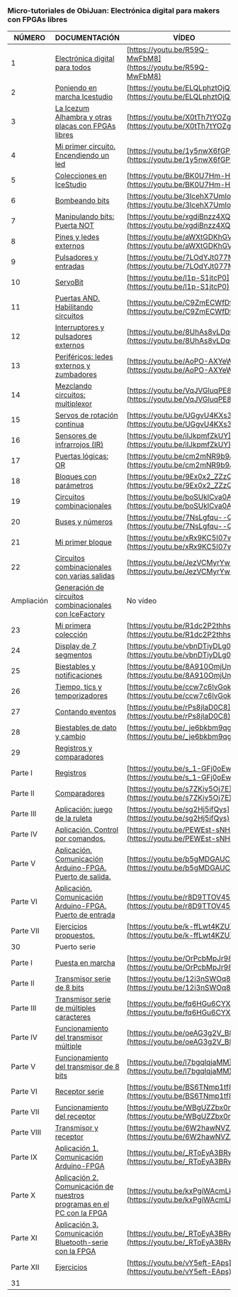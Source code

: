 ### Micro-tutoriales de ObiJuan: **Electrónica digital para makers con FPGAs libres**

 NÚMERO | DOCUMENTACIÓN  | VÍDEO
--|--|--
 1 | [Electrónica digital para todos](https://github.com/Obijuan/digital-electronics-with-open-FPGAs-tutorial/wiki/Video-1:-Electr%C3%B3nica-digital-para-todos)  | [https://youtu.be/R59Q-MwFbM8](https://youtu.be/R59Q-MwFbM8)
 2 | [Poniendo en marcha Icestudio](https://github.com/Obijuan/digital-electronics-with-open-FPGAs-tutorial/wiki/V%C3%ADdeo-2:-%C2%A1Poniendo-en-marcha-Icestudio)  | [https://youtu.be/ELQLphztOjQ](https://youtu.be/ELQLphztOjQ)
 3 |[La Icezum Alhambra y otras placas con FPGAs libres](https://github.com/Obijuan/digital-electronics-with-open-FPGAs-tutorial/wiki/V%C3%ADdeo-3:-La-Icezum-Alhambra-y-otras-placas-con-FPGAs-libres)  |  [https://youtu.be/X0tTh7tYOZg](https://youtu.be/X0tTh7tYOZg)
 4 | [Mi primer circuito. Encendiendo un led](https://github.com/Obijuan/digital-electronics-with-open-FPGAs-tutorial/wiki/V%C3%ADdeo-4:-Mi-primer-circuito.-Encendiendo-un-led) | [https://youtu.be/1y5nwX6fGP4](https://youtu.be/1y5nwX6fGP4)
 5 | [Colecciones en IceStudio](https://github.com/Obijuan/digital-electronics-with-open-FPGAs-tutorial/wiki/Video-5:-Colecciones-en-Icestudio) | [https://youtu.be/BK0U7Hm-HII](https://youtu.be/BK0U7Hm-HII)
 6 | [Bombeando bits](https://github.com/Obijuan/digital-electronics-with-open-FPGAs-tutorial/wiki/V%C3%ADdeo-6:-Bombeando-bits) |  [https://youtu.be/3IcehX7UmIo](https://youtu.be/3IcehX7UmIo)
 7 | [Manipulando bits: Puerta NOT](https://github.com/Obijuan/digital-electronics-with-open-FPGAs-tutorial/wiki/V%C3%ADdeo-7:-Manipulando-bits.-Puerta-NOT) | [https://youtu.be/xgdiBnzz4XQ](https://youtu.be/xgdiBnzz4XQ)
 8 | [Pines y ledes externos](https://github.com/Obijuan/digital-electronics-with-open-FPGAs-tutorial/wiki/Video-8:-Pines-y-LEDs-externos) | [https://youtu.be/aWXtGDKhGVk](https://youtu.be/aWXtGDKhGVk)
 9 | [Pulsadores y entradas](https://github.com/Obijuan/digital-electronics-with-open-FPGAs-tutorial/wiki/Video-9:-Pulsadores-y-entradas) | [https://youtu.be/7LOdYJt077M](https://youtu.be/7LOdYJt077M)
 10 | [ServoBit](https://github.com/Obijuan/digital-electronics-with-open-FPGAs-tutorial/wiki/V%C3%ADdeo-10:-ServoBit) | [https://youtu.be/l1p-S1jtcP0](https://youtu.be/l1p-S1jtcP0)
 11 | [Puertas AND. Habilitando circuitos](https://github.com/Obijuan/digital-electronics-with-open-FPGAs-tutorial/wiki/V%C3%ADdeo-11:-Puerta-AND.-Habilitando-circuitos) | [https://youtu.be/C9ZmECWfDfQ](https://youtu.be/C9ZmECWfDfQ)
 12 | [Interruptores y pulsadores externos](https://github.com/Obijuan/digital-electronics-with-open-FPGAs-tutorial/wiki/Video-12:-Interruptores-y-pulsadores-externos) | [https://youtu.be/8UhAs8vLDq0](https://youtu.be/8UhAs8vLDq0)
 13 | [Periféricos: ledes externos y zumbadores](https://github.com/Obijuan/digital-electronics-with-open-FPGAs-tutorial/wiki/VIDEO-13:-Perif%C3%A9ricos:-Leds-externos-y-zumbadores) | [https://youtu.be/AoPO-AXYeWk](https://youtu.be/AoPO-AXYeWk)
 14 | [Mezclando circuitos: multiplexor](https://github.com/Obijuan/digital-electronics-with-open-FPGAs-tutorial/wiki/VIDEO-14:-Mezclando-circuitos:-Multiplexor) | [https://youtu.be/VqJVGluqPE8](https://youtu.be/VqJVGluqPE8)
 15 | [Servos de rotación continua](https://github.com/Obijuan/digital-electronics-with-open-FPGAs-tutorial/wiki/VIDEO-15:-Servos-de-rotaci%C3%B3n-continua) | [https://youtu.be/UGgvU4KXs3Q](https://youtu.be/UGgvU4KXs3Q)
 16 | [Sensores de infrarrojos (IR)](https://github.com/Obijuan/digital-electronics-with-open-FPGAs-tutorial/wiki/VIDEO-16:-Sensores-de-Infrarrojos-(IR)) | [https://youtu.be/iIJkpmfZkUY](https://youtu.be/iIJkpmfZkUY)
 17 | [Puertas lógicas: OR](https://github.com/Obijuan/digital-electronics-with-open-FPGAs-tutorial/wiki/VIDEO-17:-Puertas-l%C3%B3gicas:-OR) | [https://youtu.be/cm2mNR9b9Jc](https://youtu.be/cm2mNR9b9Jc)
 18 | [Bloques con parámetros](https://github.com/Obijuan/digital-electronics-with-open-FPGAs-tutorial/wiki/V%C3%ADdeo-18:-Bloques-con-par%C3%A1metros) | [https://youtu.be/9Ex0x2_ZZzQ](https://youtu.be/9Ex0x2_ZZzQ)
 19 | [Circuitos combinacionales](https://github.com/Obijuan/digital-electronics-with-open-FPGAs-tutorial/wiki/V%C3%ADdeo-19:-Circuitos-combinacionales) | [https://youtu.be/boSUklCva0A](https://youtu.be/boSUklCva0A)
 20 | [Buses y números](https://github.com/Obijuan/digital-electronics-with-open-FPGAs-tutorial/wiki/V%C3%ADdeo-20:-Buses-y-n%C3%BAmeros) | [https://youtu.be/7NsLgfqu--Q](https://youtu.be/7NsLgfqu--Q)
 21 | [Mi primer bloque](https://github.com/Obijuan/digital-electronics-with-open-FPGAs-tutorial/wiki/V%C3%ADdeo-21:-Mi-primer-bloque) | [https://youtu.be/xRx9KC5I07w](https://youtu.be/xRx9KC5I07w)
 22 | [Circuitos combinacionales con varias salidas](https://github.com/Obijuan/digital-electronics-with-open-FPGAs-tutorial/wiki/V%C3%ADdeo-22:-Circuitos-combinacionales-con-varias-salidas) | [https://youtu.be/JezVCMyrYw0](https://youtu.be/JezVCMyrYw0)
  Ampliación  | [Generación de circuitos combinacionales con IceFactory](https://obijuan.github.io/iceFactory/index.html)  | No vídeo
 23 | [Mi primera colección](https://github.com/Obijuan/digital-electronics-with-open-FPGAs-tutorial/wiki/V%C3%ADdeo-23:-Mi-primera-colecci%C3%B3n) | [https://youtu.be/R1dc2P2thhs](https://youtu.be/R1dc2P2thhs)
 24 | [Display de 7 segmentos](https://github.com/Obijuan/digital-electronics-with-open-FPGAs-tutorial/wiki/V%C3%ADdeo-24:-Display-de-7-segmentos) | [https://youtu.be/vbnDTiyDLg0](https://youtu.be/vbnDTiyDLg0)
 25 | [Biestables y notificaciones](https://github.com/Obijuan/digital-electronics-with-open-FPGAs-tutorial/wiki/V%C3%ADdeo-25:-Biestables-y-notificaciones) | [https://youtu.be/8A910OmjUnc](https://youtu.be/8A910OmjUnc)
 26 | [Tiempo, tics y temporizadores](https://github.com/Obijuan/digital-electronics-with-open-FPGAs-tutorial/wiki/V%C3%ADdeo-26:-Tiempo,-tics-y-temporizadores) | [https://youtu.be/ccw7c6lvGok](https://youtu.be/ccw7c6lvGok)
 27 | [Contando eventos](https://github.com/Obijuan/digital-electronics-with-open-FPGAs-tutorial/wiki/V%C3%ADdeo-27:-Contando-eventos) | [https://youtu.be/rPs8jIaD0C8](https://youtu.be/rPs8jIaD0C8)
 28 | [Biestables de dato y cambio](https://github.com/Obijuan/digital-electronics-with-open-FPGAs-tutorial/wiki/V%C3%ADdeo-28:-Biestables-de-datos-y-cambio) | [https://youtu.be/_je6bkbm9qg](https://youtu.be/_je6bkbm9qg)
 29 |  [Registros y comparadores](https://github.com/Obijuan/digital-electronics-with-open-FPGAs-tutorial/wiki/V%C3%ADdeo-29:-Registros-y-comparadores) |
 Parte I | [Registros](https://github.com/Obijuan/digital-electronics-with-open-FPGAs-tutorial/wiki/V%C3%ADdeo-29:-Registros-y-comparadores#registros)   | [https://youtu.be/s_1-GFj0oEw](https://youtu.be/s_1-GFj0oEw)
 Parte II | [Comparadores](https://github.com/Obijuan/digital-electronics-with-open-FPGAs-tutorial/wiki/V%C3%ADdeo-29:-Registros-y-comparadores#comparadores)  | [https://youtu.be/s7ZKiy5Oj7E](https://youtu.be/s7ZKiy5Oj7E)
 Parte III | [Aplicación: juego de la ruleta](https://github.com/Obijuan/digital-electronics-with-open-FPGAs-tutorial/wiki/V%C3%ADdeo-29:-Registros-y-comparadores#ejemplo-6-juego-de-la-ruleta)  | [https://youtu.be/sg2Hj5ifQys](https://youtu.be/sg2Hj5ifQys)
 Parte IV | [Aplicación. Control por comandos.](https://github.com/Obijuan/digital-electronics-with-open-FPGAs-tutorial/wiki/V%C3%ADdeo-29:-Registros-y-comparadores#ejemplo-7-control-por-comandos)  | [https://youtu.be/PEWEst-sNH4](https://youtu.be/PEWEst-sNH4)
 Parte V | [Aplicación. Comunicación Arduino-FPGA. Puerto de salida.](https://github.com/Obijuan/digital-electronics-with-open-FPGAs-tutorial/wiki/V%C3%ADdeo-29:-Registros-y-comparadores#ejemplo-8-implementaci%C3%B3n-de-un-puerto-de-salida-adicional-para-el-arduino)   | [https://youtu.be/b5gMDGAUClk](https://youtu.be/b5gMDGAUClk)
 Parte VI| [Aplicación. Comunicación Arduino-FPGA. Puerto de entrada](https://github.com/Obijuan/digital-electronics-with-open-FPGAs-tutorial/wiki/V%C3%ADdeo-29:-Registros-y-comparadores#ejemplo-9-implementaci%C3%B3n-de-un-puerto-de-entrada-adicional-para-el-arduino)  | [https://youtu.be/r8D9TTOV454](https://youtu.be/r8D9TTOV454)
 Parte VII| [Ejercicios propuestos.](https://github.com/Obijuan/digital-electronics-with-open-FPGAs-tutorial/wiki/V%C3%ADdeo-29:-Registros-y-comparadores#ejercicios-propuestos-20-bitpoints)  | [https://youtu.be/k-ffLwt4KZU](https://youtu.be/k-ffLwt4KZU)
 30 | Puerto serie |
Parte I | [Puesta en marcha]()   | [https://youtu.be/OrPcbMpJr98](https://youtu.be/OrPcbMpJr98)
Parte II | [Transmisor serie de 8 bits](https://github.com/Obijuan/digital-electronics-with-open-FPGAs-tutorial/wiki/V%C3%ADdeo-30:-Puerto-serie#transmisor-serie)   | [https://youtu.be/12i3nSWOq8c](https://youtu.be/12i3nSWOq8c)
Parte III | [Transmisor serie de múltiples caracteres]()   | [https://youtu.be/fq6HGu6CYXk](https://youtu.be/fq6HGu6CYXk)
Parte IV | [Funcionamiento del transmisor múltiple]()   | [https://youtu.be/oeAG3g2V_B8](https://youtu.be/oeAG3g2V_B8)
Parte V | [Funcionamiento del transmisor de 8 bits]()   | [https://youtu.be/l7bgqIqjaMM](https://youtu.be/l7bgqIqjaMM)
Parte VI | [Receptor serie](https://github.com/Obijuan/digital-electronics-with-open-FPGAs-tutorial/wiki/V%C3%ADdeo-30:-Puerto-serie#receptor-serie)   | [https://youtu.be/BS6TNmp1tf8](https://youtu.be/BS6TNmp1tf8)
Parte VII | [Funcionamiento del receptor](https://github.com/Obijuan/digital-electronics-with-open-FPGAs-tutorial/wiki/V%C3%ADdeo-30:-Puerto-serie#funcionamiento-de-receptor)   | [https://youtu.be/WBgUZZbx0nQ](https://youtu.be/WBgUZZbx0nQ)
Parte VIII | [Transmisor y receptor](https://github.com/Obijuan/digital-electronics-with-open-FPGAs-tutorial/wiki/V%C3%ADdeo-30:-Puerto-serie#combinando-transmisor-y-receptor)   | [https://youtu.be/6W2hawNVZAc](https://youtu.be/6W2hawNVZAc)
Parte IX | [Aplicación 1. Comunicación Arduino-FPGA]()   | [https://youtu.be/_RToEyA3BRw](https://youtu.be/_RToEyA3BRw)
Parte X | [Aplicación 2. Comunicación de nuestros programas en el PC con la FPGA]()   | [https://youtu.be/kxPgiWAcmLk](https://youtu.be/kxPgiWAcmLk)
Parte XI | [Aplicación 3. Comunicación Bluetooth-serie con la FPGA]()   | [https://youtu.be/_RToEyA3BRw](https://youtu.be/_RToEyA3BRw)
Parte XII | [Ejercicios]()   | [https://youtu.be/vY5eft-EAps](https://youtu.be/vY5eft-EAps)
 31 |  |
